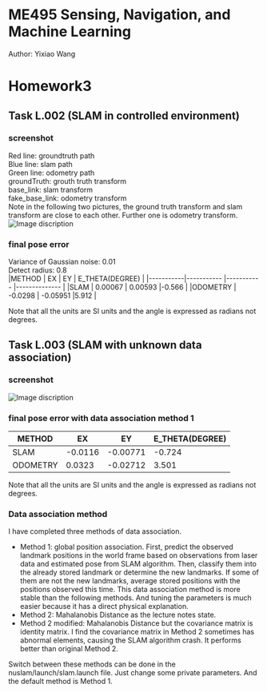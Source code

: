 # ME495 Sensing, Navigation, and Machine Learning
Author: Yixiao Wang
# Homework3
## Task L.002 (SLAM in controlled environment)
### screenshot
Red line: groundtruth path  
Blue line: slam path  
Green line: odometry path  
groundTruth: grouth truth transform  
base_link: slam transform  
fake_base_link: odometry transform  
Note in the following two pictures, the ground truth transform and slam transform are close to each other. Further one is odometry transform.  
![Image discription](https://github.com/ME495-Navigation/main-assignment-YixiaoWangNu/blob/master/nuslam/images/SLAM_controlled_environment.png)
### final pose error
Variance of Gaussian noise: 0.01  
Detect radius: 0.8  
|METHOD     | EX 	        | EY     	    | E_THETA(DEGREE) |
|-----------|-----------	|-----------	|--------------	  |
|SLAM    	| 0.00067       | 0.00593       |-0.566           |
|ODOMETRY   | -0.0298       | -0.05951      |5.912            |

Note that all the units are SI units and the angle is expressed as radians not degrees.

## Task L.003 (SLAM with unknown data association)
### screenshot
![Image discription](https://github.com/ME495-Navigation/main-assignment-YixiaoWangNu/blob/master/nuslam/images/SLAM_unknown_data_association.png)
### final pose error with data association method 1

|METHOD     | EX 	        | EY     	    | E_THETA(DEGREE) |
|-----------|-----------	|-----------	|--------------	  |
|SLAM    	| -0.0116       | -0.00771      |-0.724           |
|ODOMETRY   | 0.0323        | -0.02712      |3.501            |

Note that all the units are SI units and the angle is expressed as radians not degrees.

### Data association method
I have completed three methods of data association.
- Method 1: global position association. First, predict the observed landmark positions in the world frame based on observations from laser data and estimated pose from SLAM algorithm. Then, classify them into the already stored landmark or determine the new landmarks. If some of them are not the new landmarks, average stored positions with the positions observed this time. This data association method is more stable than the following methods. And tuning the parameters is much easier because it has a direct physical explanation.
- Method 2: Mahalanobis Distance as the lecture notes state.
- Method 2 modified: Mahalanobis Distance but the covariance matrix is identity matrix. I find the covariance matrix in Method 2 sometimes has abnormal elements, causing the SLAM algorithm crash. It performs better than original Method 2.

Switch between these methods can be done in the nuslam/launch/slam.launch file. Just change some private parameters. And the default method is Method 1.
